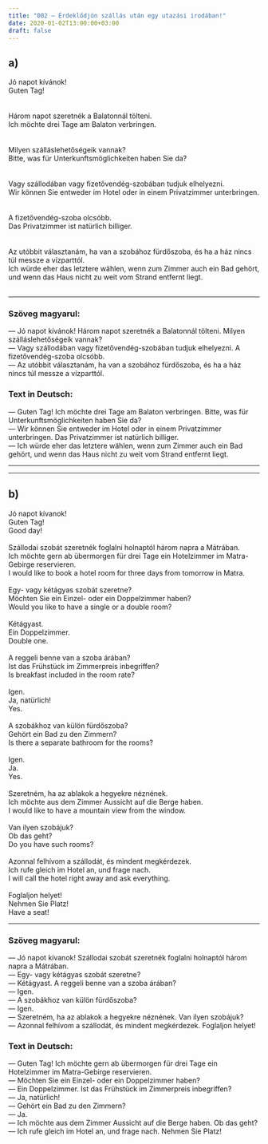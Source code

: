 ```yaml
---
title: "002 — Érdeklődjön szállás után egy utazási irodában!"
date: 2020-01-02T13:00:00+03:00
draft: false
---
```


## a) 

<span class="hu">Jó napot kívánok!</span><br />
<span class="de">Guten Tag!</span><br />
<span class="en"></span><br />
<br />
<span class="hu">Három napot szeretnék a Balatonnál tölteni.</span><br />
<span class="de">Ich möchte drei Tage am Balaton verbringen.</span><br />
<span class="en"></span><br />
<br />
<span class="hu">Milyen szálláslehetőségeik vannak?</span><br />
<span class="de">Bitte, was für Unterkunftsmöglichkeiten haben Sie da?</span><br />
<span class="en"></span><br />
<br />
<span class="hu">Vagy szállodában vagy fizetővendég-szobában tudjuk elhelyezni.</span><br />
<span class="de">Wir können Sie entweder im Hotel oder in einem Privatzimmer unterbringen.</span><br />
<span class="en"></span><br />
<br />
<span class="hu">A fizetővendég-szoba olcsóbb.</span><br />
<span class="de">Das Privatzimmer ist natürlich billiger.</span><br />
<span class="en"></span><br />
<br />
<span class="hu">Az utóbbit választanám, ha van a szobához fürdőszoba, és ha a ház nincs túl messze a vízparttól.</span><br />
<span class="de">Ich würde eher das letztere wählen, wenn zum Zimmer auch ein Bad gehört, und wenn das Haus nicht zu weit vom Strand entfernt liegt.</span><br />
<span class="en"></span><br />

---

<h3 class="hu-big">Szöveg magyarul:</h3>

— Jó napot kívánok! Három napot szeretnék a Balatonnál tölteni. Milyen szálláslehetőségeik vannak?  
— Vagy szállodában vagy fizetővendég-szobában tudjuk elhelyezni. A fizetővendég-szoba olcsóbb.  
— Az utóbbit választanám, ha van a szobához fürdőszoba, és ha a ház nincs túl messze a vízparttól.

<h3 class="de-big">Text in Deutsch:</h3>

— Guten Tag! Ich möchte drei Tage am Balaton verbringen. Bitte, was für Unterkunftsmöglichkeiten haben Sie da?  
— Wir können Sie entweder im Hotel oder in einem Privatzimmer unterbringen. Das Privatzimmer ist natürlich billiger.  
— Ich würde eher das letztere wählen, wenn zum Zimmer auch ein Bad gehört, und wenn das Haus nicht zu weit vom Strand entfernt liegt.

---
---

## b)

<span class="hu">Jó napot kívanok!</span><br />
<span class="de">Guten Tag!</span><br />
<span class="en">Good day!</span><br />
<br />
<span class="hu">Szállodai szobát szeretnék foglalni holnaptól három napra a Mátrában.</span><br />
<span class="de">Ich möchte gern ab übermorgen für drei Tage ein Hotelzimmer im Matra-Gebirge reservieren.</span><br />
<span class="en">I would like to book a hotel room for three days from tomorrow in Matra.</span><br />
<br />
<span class="hu">Egy- vagy kétágyas szobát szeretne?</span><br />
<span class="de">Möchten Sie ein Einzel- oder ein Doppelzimmer haben?</span><br />
<span class="en">Would you like to have a single or a double room?</span><br />
<br />
<span class="hu">Kétágyast.</span><br />
<span class="de">Ein Doppelzimmer.</span><br />
<span class="en">Double one.</span><br />
<br />
<span class="hu">A reggeli benne van a szoba árában?</span><br />
<span class="de">Ist das Frühstück im Zimmerpreis inbegriffen?</span><br />
<span class="en">Is breakfast included in the room rate?</span><br />
<br />
<span class="hu">Igen.</span><br />
<span class="de">Ja, natürlich!</span><br />
<span class="en">Yes.</span><br />
<br />
<span class="hu">A szobákhoz van külön fürdőszoba?</span><br />
<span class="de">Gehört ein Bad zu den Zimmern?</span><br />
<span class="en">Is there a separate bathroom for the rooms?</span><br />
<br />
<span class="hu">Igen.</span><br />
<span class="de">Ja.</span><br />
<span class="en">Yes.</span><br />
<br />
<span class="hu">Szeretném, ha az ablakok a hegyekre néznének.</span><br />
<span class="de">Ich möchte aus dem Zimmer Aussicht auf die Berge haben.</span><br />
<span class="en">I would like to have a mountain view from the window.</span><br />
<br />
<span class="hu">Van ilyen szobájuk?</span><br />
<span class="de">Ob das geht?</span><br />
<span class="en">Do you have such rooms?</span><br />
<br />
<span class="hu">Azonnal felhívom a szállodát, és mindent megkérdezek.</span><br />
<span class="de">Ich rufe gleich im Hotel an, und frage nach.</span><br />
<span class="en">I will call the hotel right away and ask everything.</span><br />
<br />
<span class="hu">Foglaljon helyet!</span><br />
<span class="de">Nehmen Sie Platz!</span><br />
<span class="en">Have a seat!</span><br />

---

<h3 class="hu-big">Szöveg magyarul:</h3>

— Jó napot kívanok! Szállodai szobát szeretnék foglalni holnaptól három napra a Mátrában.  
— Egy- vagy kétágyas szobát szeretne?  
— Kétágyast. A reggeli benne van a szoba árában?  
— Igen.  
— A szobákhoz van külön fürdőszoba?  
— Igen.  
— Szeretném, ha az ablakok a hegyekre néznének. Van ilyen szobájuk?  
— Azonnal felhívom a szállodát, és mindent megkérdezek. Foglaljon helyet!

<h3 class="de-big">Text in Deutsch:</h3>

— Guten Tag! Ich möchte gern ab übermorgen für drei Tage ein Hotelzimmer im Matra-Gebirge reservieren.  
— Möchten Sie ein Einzel- oder ein Doppelzimmer haben?  
— Ein Doppelzimmer. Ist das Frühstück im Zimmerpreis inbegriffen?  
— Ja, natürlich!  
— Gehört ein Bad zu den Zimmern?  
— Ja.  
— Ich möchte aus dem Zimmer Aussicht auf die Berge haben. Ob das geht?  
— Ich rufe gleich im Hotel an, und frage nach. Nehmen Sie Platz!
